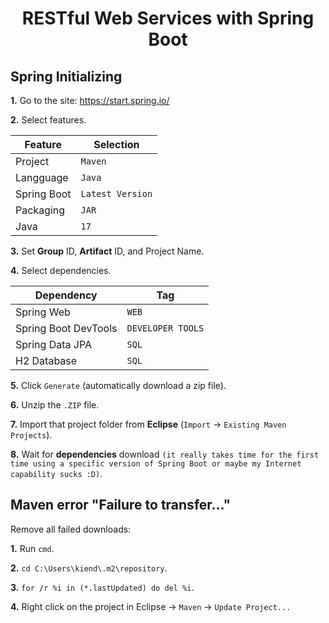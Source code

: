 <h1 align="center">RESTful Web Services with Spring Boot</h1>

<h2>Spring Initializing</h2>

**1.** Go to the site: https://start.spring.io/

**2.** Select features.

| Feature     | Selection        |
| ----------- | ---------------- |
| Project     | `Maven`          |
| Langguage   | `Java`           |
| Spring Boot | `Latest Version` |
| Packaging   | `JAR`            |
| Java        | `17`             |

**3.** Set **Group** ID, **Artifact** ID, and Project Name.

**4.** Select dependencies.

| Dependency           | Tag               |
| -------------------- | ----------------- |
| Spring Web           | `WEB`             |
| Spring Boot DevTools | `DEVELOPER TOOLS` |
| Spring Data JPA      | `SQL`             |
| H2 Database          | `SQL`             |

**5.** Click `Generate` (automatically download a zip file).

**6.** Unzip the `.ZIP` file.

**7.** Import that project folder from **Eclipse** (`Import` -> `Existing Maven Projects`).

**8.** Wait for **dependencies** download `(it really takes time for the first time using a specific version of Spring Boot or maybe my Internet capability sucks :D)`.

<h2>Maven error "Failure to transfer..."</h2>

Remove all failed downloads:

**1.** Run `cmd`.

**2.** `cd C:\Users\kiend\.m2\repository`.

**3.** `for /r %i in (*.lastUpdated) do del %i`.

**4.** Right click on the project in Eclipse -> `Maven` -> `Update Project...`
